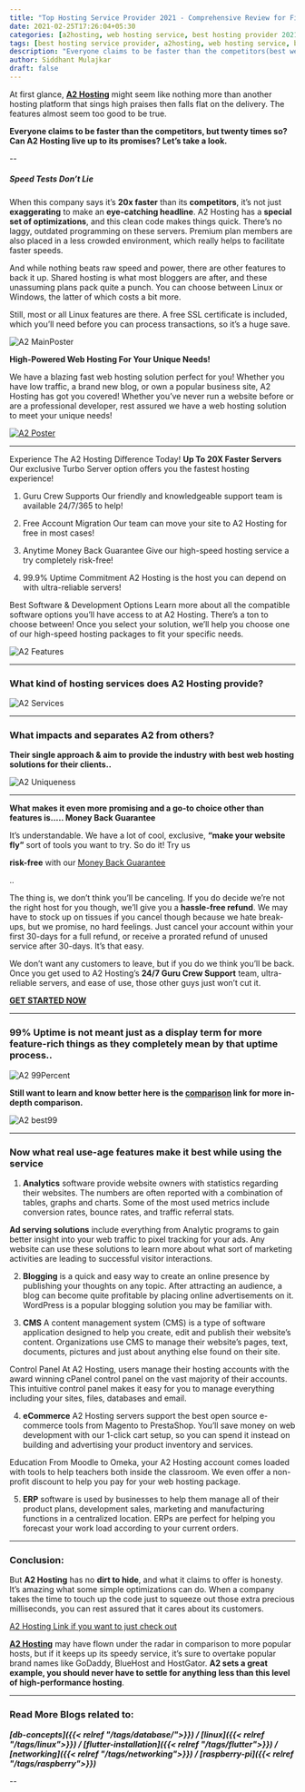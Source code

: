 ```yaml
---
title: "Top Hosting Service Provider 2021 - Comprehensive Review for Finding the Best"
date: 2021-02-25T17:26:04+05:30
categories: [a2hosting, web hosting service, best hosting provider 2021, sidblogs, best web host, best wordpress hostings]
tags: [best hosting service provider, a2hosting, web hosting service, best hosting provider 2021, sidblogs, best web host, best wordpress hostings, best web hosting 2021, fastest web hosting]
description: "Everyone claims to be faster than the competitors(best web host), but 20 times so? Can A2 Hosting live up to its promises? Let’s take a look."
author: Siddhant Mulajkar
draft: false
---
```



At first glance, **[A2 Hosting](http://www.a2hosting.com?aid=fceb43ba)** might seem like nothing more than another hosting platform that sings high praises then falls flat on the delivery. The features almost seem too good to be true.

**Everyone claims to be faster than the competitors, but twenty times so? Can A2 Hosting live up to its promises? Let’s take a look.**

--

##### Speed Tests Don’t Lie

When this company says it’s **20x faster** than its **competitors**, it’s not just **exaggerating** to make an **eye-catching headline**. A2 Hosting has a **special set of optimizations**, and this clean code makes things quick. There’s no laggy, outdated programming on these servers. Premium plan members are also placed in a less crowded environment, which really helps to facilitate faster speeds.

And while nothing beats raw speed and power, there are other features to back it up. Shared hosting is what most bloggers are after, and these unassuming plans pack quite a punch. You can choose between Linux or Windows, the latter of which costs a bit more.

Still, most or all Linux features are there. A free SSL certificate is included, which you’ll need before you can process transactions, so it’s a huge save.

![A2 MainPoster](/images/postimgs/a2main.png)

**High-Powered Web Hosting For Your Unique Needs!** 

We have a blazing fast web hosting solution perfect for you! Whether you have low traffic, a brand new blog, or own a popular business site, A2 Hosting has got you covered! Whether you’ve never run a website before or are a professional developer, rest assured we have a web hosting solution to meet your unique needs!

[![A2 Poster](/images/postimgs/a2hostref.png)](http://www.a2hosting.com?aid=fceb43ba "A2 Poster")

---

Experience The A2 Hosting Difference Today! **Up To 20X Faster Servers**
Our exclusive Turbo Server option offers you the fastest hosting experience!


1. Guru Crew Supports Our friendly and knowledgeable support team is available 24/7/365 to help!

2. Free Account Migration Our team can move your site to A2 Hosting for free in most cases!

3. Anytime Money Back Guarantee Give our high-speed hosting service a try completely risk-free!

4. 99.9% Uptime Commitment A2 Hosting is the host you can depend on with ultra-reliable servers!

Best Software & Development Options
Learn more about all the compatible software options you’ll have access to at A2 Hosting. There’s a ton to choose between! Once you select your solution, we’ll help you choose one of our high-speed hosting packages to fit your specific needs.


![A2 Features](/images/postimgs/features.png)

---

### What kind of hosting services does A2 Hosting provide?


![A2 Services](/images/postimgs/a2services.png)


---


### What impacts and separates A2 from others?

**Their single approach & aim to provide the industry with best web hosting solutions for their clients..**

![A2 Uniqueness](/images/postimgs/a2unique.png)


---

**What makes it even more promising and a go-to choice other than features is..... Money Back Guarantee**


It’s understandable. We have a lot of cool, exclusive, **“make your website fly”** sort of tools you want to try. So do it! Try us

**risk-free**  with our  [Money Back Guarantee](https://www.a2hosting.com/about/policies/billing#6.-Refunds)

..

The thing is, we don’t think you’ll be canceling. If you do decide we’re not the right host for you though, we’ll give you a **hassle-free refund**. We may have to stock up on tissues if you cancel though because we hate break-ups, but we promise, no hard feelings. Just cancel your account within your first 30-days for a full refund, or receive a prorated refund of unused service after 30-days. It’s that easy.

We don’t want any customers to leave, but if you do we think you’ll be back. Once you get used to A2 Hosting’s **24/7 Guru Crew Support** team, ultra-reliable servers, and ease of use, those other guys just won’t cut it.

**[GET STARTED NOW](http://www.a2hosting.com?aid=fceb43ba)**

---


### 99% Uptime is not meant just as a display term for more feature-rich things as they completely mean by that uptime process..

![A2 99Percent](/images/postimgs/99peruptime.png)

**Still want to learn and know better here is the [comparison](https://www.a2hosting.com/compare) link for more in-depth comparison.**

![A2 best99](/images/postimgs/bestindustry99up.png)

---

### Now what real use-age features make it best while using the service

1. **Analytics** software provide website owners with statistics regarding their websites. The numbers are often reported with a combination of tables, graphs and charts. Some of the most used metrics include conversion rates, bounce rates, and traffic referral stats.


**Ad serving solutions** include everything from Analytic programs to gain better insight into your web traffic to pixel tracking for your ads. Any website can use these solutions to learn more about what sort of marketing activities are leading to successful visitor interactions.

2. **Blogging** is a quick and easy way to create an online presence by publishing your thoughts on any topic. After attracting an audience, a blog can become quite profitable by placing online advertisements on it. WordPress is a popular blogging solution you may be familiar with.

3. **CMS**
A content management system (CMS) is a type of software application designed to help you create, edit and publish their website’s content. Organizations use CMS to manage their website’s pages, text, documents, pictures and just about anything else found on their site.

Control Panel
At A2 Hosting, users manage their hosting accounts with the award winning cPanel control panel on the vast majority of their accounts. This intuitive control panel makes it easy for you to manage everything including your sites, files, databases and email.

4. **eCommerce**
A2 Hosting servers support the best open source e-commerce tools from Magento to PrestaShop. You’ll save money on web development with our 1-click cart setup, so you can spend it instead on building and advertising your product inventory and services.

Education
From Moodle to Omeka, your A2 Hosting account comes loaded with tools to help teachers both inside the classroom. We even offer a non-profit discount to help you pay for your web hosting package.

5. **ERP** software is used by businesses to help them manage all of their product plans, development sales, marketing and manufacturing functions in a centralized location. ERPs are perfect for helping you forecast your work load according to your current orders.

---

### Conclusion:
But **A2 Hosting** has no **dirt to hide**, and what it claims to offer is honesty. It’s amazing what some simple optimizations can do. When a company takes the time to touch up the code just to squeeze out those extra precious milliseconds, you can rest assured that it cares about its customers.

[A2 Hosting Link if you want to just check out](http://www.a2hosting.com?aid=fceb43ba)

**[A2 Hosting](http://www.a2hosting.com?aid=fceb43ba)** may have flown under the radar in comparison to more popular hosts, but if it keeps up its speedy service, it’s sure to overtake popular brand names like GoDaddy, BlueHost and HostGator. **A2 sets a great example, you should never have to settle for anything less than this level of high-performance hosting**.

---

### Read More Blogs related to:

***[db-concepts]({{< relref "/tags/database/">}}) / [linux]({{< relref "/tags/linux">}}) / [flutter-installation]({{< relref "/tags/flutter">}}) / [networking]({{< relref "/tags/networking">}}) / [raspberry-pi]({{< relref "/tags/raspberry">}})***

--